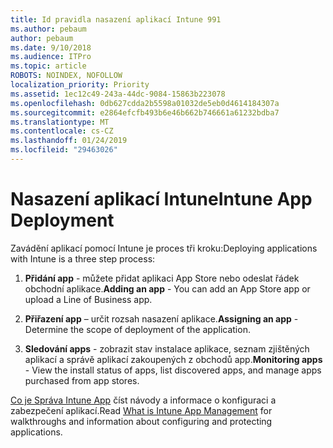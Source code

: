 ```yaml
---
title: Id pravidla nasazení aplikací Intune 991
ms.author: pebaum
author: pebaum
ms.date: 9/10/2018
ms.audience: ITPro
ms.topic: article
ROBOTS: NOINDEX, NOFOLLOW
localization_priority: Priority
ms.assetid: 1ec12c49-243a-44dc-9084-15863b223078
ms.openlocfilehash: 0db627cdda2b5598a01032de5eb0d4614184307a
ms.sourcegitcommit: e2864efcfb493b6e46b662b746661a61232bdba7
ms.translationtype: MT
ms.contentlocale: cs-CZ
ms.lasthandoff: 01/24/2019
ms.locfileid: "29463026"
---
```

# <a name="intune-app-deployment"></a><span data-ttu-id="badde-102">Nasazení aplikací Intune</span><span class="sxs-lookup"><span data-stu-id="badde-102">Intune App Deployment</span></span>

<span data-ttu-id="badde-103">Zavádění aplikací pomocí Intune je proces tři kroku:</span><span class="sxs-lookup"><span data-stu-id="badde-103">Deploying applications with Intune is a three step process:</span></span>
  
1. <span data-ttu-id="badde-104">**Přidání app** - můžete přidat aplikaci App Store nebo odeslat řádek obchodní aplikace.</span><span class="sxs-lookup"><span data-stu-id="badde-104">**Adding an app** - You can add an App Store app or upload a Line of Business app.</span></span> 
    
2. <span data-ttu-id="badde-105">**Přiřazení app** – určit rozsah nasazení aplikace.</span><span class="sxs-lookup"><span data-stu-id="badde-105">**Assigning an app** - Determine the scope of deployment of the application.</span></span> 
    
3. <span data-ttu-id="badde-106">**Sledování apps** - zobrazit stav instalace aplikace, seznam zjištěných aplikací a správě aplikací zakoupených z obchodů app.</span><span class="sxs-lookup"><span data-stu-id="badde-106">**Monitoring apps** - View the install status of apps, list discovered apps, and manage apps purchased from app stores.</span></span> 
    
<span data-ttu-id="badde-107">[Co je Správa Intune App](https://docs.microsoft.com/intune/app-management) číst návody a informace o konfiguraci a zabezpečení aplikací.</span><span class="sxs-lookup"><span data-stu-id="badde-107">Read [What is Intune App Management](https://docs.microsoft.com/intune/app-management) for walkthroughs and information about configuring and protecting applications.</span></span> 
  

